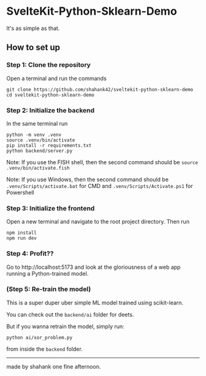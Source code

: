 # SvelteKit-Python-Sklearn-Demo

It's as simple as that.

## How to set up

### Step 1: Clone the repository

Open a terminal and run the commands

```
git clone https://github.com/shahank42/sveltekit-python-sklearn-demo
cd sveltekit-python-sklearn-demo
```

### Step 2: Initialize the backend

In the same terminal run

```
python -m venv .venv
source .venv/bin/activate
pip install -r requirements.txt
python backend/server.py
```

Note: If you use the FISH shell, then the second command should be `source .venv/bin/activate.fish`

Note: If you use Windows, then the second command should be `.venv/Scripts/activate.bat` for CMD and `.venv/Scripts/Activate.ps1` for Powershell

### Step 3: Initialize the frontend

Open a new terminal and navigate to the root project directory.
Then run

```
npm install
npm run dev

```

### Step 4: Profit??

Go to http://localhost:5173 and look at the gloriousness of a web app running a Python-trained model.


### (Step 5: Re-train the model)

This is a super duper uber simple ML model trained using scikit-learn.

You can check out the `backend/ai` folder for deets.

But if you wanna retrain the model, simply run:

```
python ai/xor_problem.py
```

from inside the `backend` folder.


---

made by shahank one fine afternoon.
